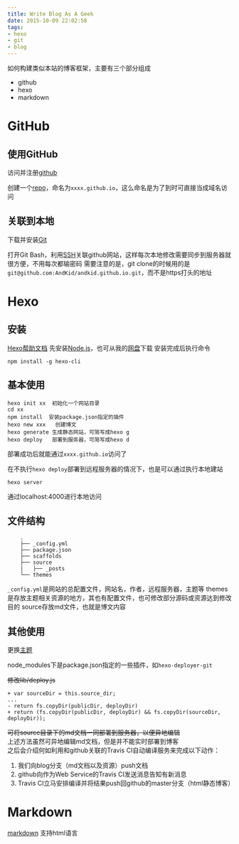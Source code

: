 ```yaml
---
title: Write Blog As A Geek
date: 2015-10-09 22:02:58
tags:
- hexo
- git
- blog
---
```

如何构建类似本站的博客框架，主要有三个部分组成
* github
* hexo
* markdown

# GitHub
## 使用GitHub
访问并注册[github](https://github.com)

创建一个[repo](https://help.github.com/articles/create-a-repo/)，命名为`xxxx.github.io`，这么命名是为了到时可直接当成域名访问

## 关联到本地
下载并安装[Git](https://git-scm.com/)

打开Git Bash，利用[SSH](https://help.github.com/categories/ssh/)关联github网站，这样每次本地修改需要同步到服务器就很方便，不用每次都输密码
需要注意的是，git clone的时候用的是`git@github.com:AndKid/andkid.github.io.git`，而不是https打头的地址

# Hexo
## 安装
[Hexo帮助文档](http://wiki.jikexueyuan.com/project/hexo-document/)
先安装[Node.js](https://nodejs.org/)，也可从我的[网盘](http://pan.baidu.com/s/1i4gai4t)下载
安装完成后执行命令

    npm install -g hexo-cli

## 基本使用
```
hexo init xx  初始化一个网站目录
cd xx
npm install  安装package.json指定的插件
hexo new xxx   创建博文
hexo generate 生成静态网站，可简写成hexo g
hexo deploy   部署到服务器，可简写成hexo d
```
部署成功后就能通过`xxxx.github.io`访问了

在不执行`hexo deploy`部署到远程服务器的情况下，也是可以通过执行本地建站

    hexo server
通过localhost:4000进行本地访问

## 文件结构
```
    .
    ├── _config.yml
    ├── package.json
    ├── scaffolds
    ├── source
    |   ├── _posts
    └── themes
```
`_config.yml`是网站的总配置文件，网站名，作者，远程服务器，主题等
themes是存放主题相关资源的地方，其也有配置文件，也可修改部分源码或资源达到修改目的
source存放md文件，也就是博文内容
## 其他使用
更换[主题](http://hexo.io/themes/)

node_modules下是package.json指定的一些插件，如`hexo-deployer-git`

~~修改lib/deploy.js~~

    + var sourceDir = this.source_dir;
    ...
    - return fs.copyDir(publicDir, deployDir)
    + return (fs.copyDir(publicDir, deployDir) && fs.copyDir(sourceDir, deployDir));
~~可将source目录下的md文档一同部署到服务器，以便异地编辑~~  
上述方法虽然可异地编辑md文档，但是并不能实时部署到博客  
之后会介绍何如利用和github关联的Travis CI自动编译服务来完成以下动作：  
  1. 我们向blog分支（md文档以及资源）push文档
  2. github向作为Web Service的Travis CI发送消息告知有新消息
  3. Travis CI立马安排编译并将结果push回github的master分支（html静态博客）

# Markdown
[markdown](https://guides.github.com/features/mastering-markdown/)
支持html语言
